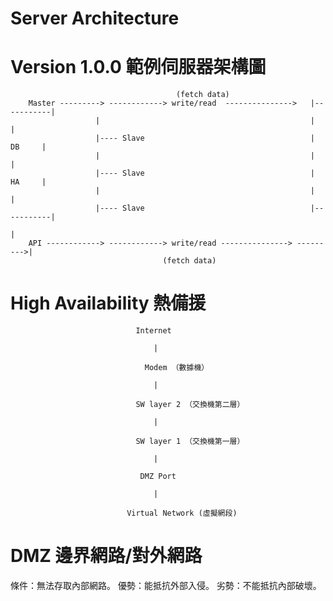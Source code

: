 # Server Architecture

# Version 1.0.0 範例伺服器架構圖

           
                                         (fetch data)
        Master ---------> ------------> write/read  --------------->   |-----------|
                       |                                               |           |
                       |---- Slave                                     |    DB     |
                       |                                               |           |
                       |---- Slave                                     |    HA     |
                       |                                               |           |         
                       |---- Slave                                     |-----------|         
                                                                              |
        API ------------> ------------> write/read ---------------> --------->|   
                                      (fetch data)
                                      
                                      
# High Availability 熱備援

 
                                Internet
                                
                                    |
                                    
                                  Modem （數據機）
                                  
                                    |
                                    
                                SW layer 2 （交換機第二層）
                                
                                    |
                                    
                                SW layer 1 （交換機第一層）
                                 
                                    |
                                    
                                 DMZ Port
                                 
                                    |
                                    
                              Virtual Network (虛擬網段)

# DMZ 邊界網路/對外網路

條件：無法存取內部網路。
優勢：能抵抗外部入侵。
劣勢：不能抵抗內部破壞。



   
